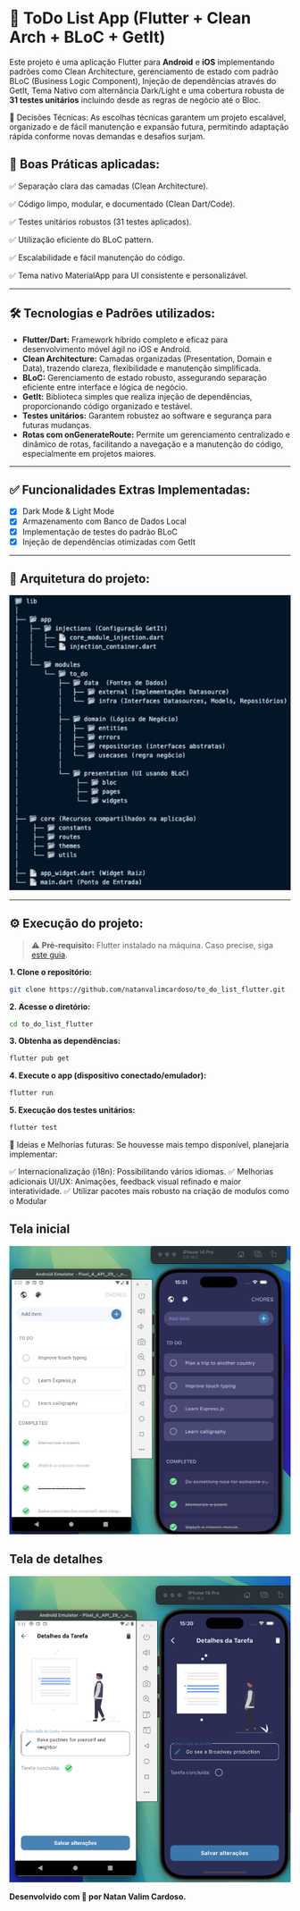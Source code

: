 # 📝 ToDo List App (Flutter + Clean Arch + BLoC + GetIt)

Este projeto é uma aplicação Flutter para **Android** e **iOS** implementando padrões como Clean Architecture, gerenciamento de estado com padrão BLoC (Business Logic Component), Injeção de dependências através do GetIt, Tema Nativo com alternância Dark/Light e uma cobertura robusta de **31 testes unitários** incluindo desde as regras de negócio até o Bloc.

💬 Decisões Técnicas:
As escolhas técnicas garantem um projeto escalável, organizado e de fácil manutenção e expansão futura, permitindo adaptação rápida conforme novas demandas e desafios surjam.


## 🌟 Boas Práticas aplicadas:

✅ Separação clara das camadas (Clean Architecture).

✅ Código limpo, modular, e documentado (Clean Dart/Code).

✅ Testes unitários robustos (31 testes aplicados).

✅ Utilização eficiente do BLoC pattern.

✅ Escalabilidade e fácil manutenção do código.

✅ Tema nativo MaterialApp para UI consistente e personalizável.

---

## 🛠️ Tecnologias e Padrões utilizados:

- **Flutter/Dart:** Framework híbrido completo e eficaz para desenvolvimento móvel ágil no iOS e Android.
- **Clean Architecture:** Camadas organizadas (Presentation, Domain e Data), trazendo clareza, flexibilidade e manutenção simplificada.
- **BLoC:** Gerenciamento de estado robusto, assegurando separação eficiente entre interface e lógica de negócio.
- **GetIt:** Biblioteca simples que realiza injeção de dependências, proporcionando código organizado e testável.
- **Testes unitários:** Garantem robustez ao software e segurança para futuras mudanças.
- **Rotas com onGenerateRoute:** Permite um gerenciamento centralizado e dinâmico de rotas, facilitando a navegação e a manutenção do código, especialmente em projetos maiores.

---

## ✅ Funcionalidades Extras Implementadas:

- [x] Dark Mode & Light Mode  
- [x] Armazenamento com Banco de Dados Local  
- [x] Implementação de testes do padrão BLoC  
- [x] Injeção de dependências otimizadas com GetIt  

---

## 📂 Arquitetura do projeto:

![Arquitetura](assets/readme/pastas.png)

---

## ⚙️ Execução do projeto:

> ⚠️ **Pré-requisito:** Flutter instalado na máquina. Caso precise, siga [este guia](https://docs.flutter.dev/get-started/install).

**1. Clone o repositório:**
```bash
git clone https://github.com/natanvalimcardoso/to_do_list_flutter.git
```

**2. Acesse o diretório:**
```bash
cd to_do_list_flutter
```

**3. Obtenha as dependências:**

```bash
flutter pub get
```

**4. Execute o app (dispositivo conectado/emulador):**
```bash
flutter run
```

**5. Execução dos testes unitários:**
```bash
flutter test
```

🚀 Ideias e Melhorias futuras:
Se houvesse mais tempo disponível, planejaria implementar:

✅ Internacionalização (i18n): Possibilitando vários idiomas.
✅ Melhorias adicionais UI/UX: Animações, feedback visual refinado e maior interatividade.
✅ Utilizar pacotes mais robusto na criação de modulos como o Modular

## Tela inicial

![Tela inicial](assets/readme/home.png)

## Tela de detalhes

![Tela detalhes](assets/readme/details.png)

**Desenvolvido com 💙 por Natan Valim Cardoso.**